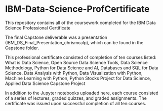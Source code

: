 # IBM-Data-Science-ProfCertificate
This repository contains all of the coursework completed for the IBM Data Science Professional Certificate

The final Capstone deliverable was a presentation (IBM_DS_Final_Presentation_chrismcalp), which can be found in the Capstone folder.

This professional certificate consisted of completion of ten courses listed:
What is Data Science, Open Source Data Science Tools, Data Science Methodology, Python for Data Science and AI, Databases and SQL for Data Science, Data Analysis with Python, Data Visualization with Python, Machine Learning with Python, Python Stocks Project for Data Science, Applied Data Science Capstone Project

In addition to the Jupyter notebooks uploaded here, each course consisted of a series of lectures, graded quizzes, and graded assignments.
The certificate was issued upon successful completion of all ten courses.
